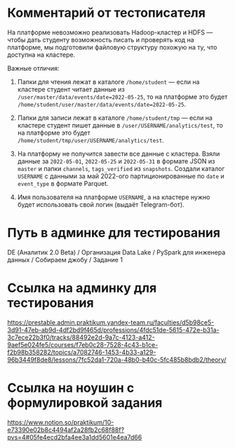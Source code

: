 # Комментарий от тестописателя
На платформе невозможно реализовать Hadoop-кластер и HDFS — чтобы дать студенту возможность писать и проверять код на платформе, мы подготовили файловую структуру похожую на ту, что доступна на кластере.

Важные отличия:

1. Папки для чтения лежат в каталоге `/home/student` — если на кластере студент читает данные из `/user/master/data/events/date=2022-05-25`, то на платформе это будет `/home/student/user/master/data/events/date=2022-05-25`.

2. Папки для записи лежат в каталоге `/home/student/tmp` — если на кластере студент пишет данные в `/user/USERNAME/analytics/test`, то на платформе это будет `/home/student/tmp/user/USERNAME/analytics/test`.

3. На платформу не получится завести все данные с кластера. Взяли данные за `2022-05-01`, `2022-05-25` и `2022-05-31` в формате JSON из `master` и папки `channels`, `tags_verified` из `snapshots`. Создали каталог `USERNAME` с данными за май 2022-ого партиционированные по `date` и `event_type` в формате Parquet.

4. Имя пользователя на платформе `USERNAME`, а на кластере нужно будет использовать свой логин (выдаёт Telegram-бот).



# Путь в админке для тестирования
DE (Аналитик 2.0 Beta) / Организация Data Lake / PySpark для инженера данных / Собираем джобу / Задание 1

# Ссылка на админку для тестирования
https://prestable.admin.praktikum.yandex-team.ru/faculties/d5b98ce5-3d91-47eb-ab9d-4df2bd9f465d/professions/4fdc51de-5615-472e-b31a-3c7ece22b3f0/tracks/88492e2d-9a7c-4123-a412-9aef5e024fe5/courses/f7eb0c28-7528-4c43-b1ce-f2b98b358282/topics/a7082746-1453-4b33-a129-96b3449f8de8/lessons/7fc52da1-720a-48b0-b40c-5fc485b8bdb2/theory/

# Ссылка на ноушин с формулировкой задания
https://www.notion.so/praktikum/10-e73390e02b8c4494af2a28fb2c68f88f?pvs=4#05fe4ecd2bfa4ee3a1dd5601e4ea7d66